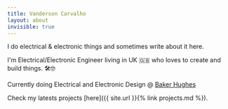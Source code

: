 ```yaml
---
title: Vanderson Carvalho
layout: about
invisible: true
---
```

>

I do electrical & electronic things and sometimes write about it here. 

I'm Electrical/Electronic Engineer living in UK 🇬🇧 who loves to create and build things. 🛠🤓

Currently doing Electrical and Electronic Design @ [Baker Hughes](http://www.bakerhughes.com)

Check my latests projects [here]({{ site.url }}{% link projects.md %}).